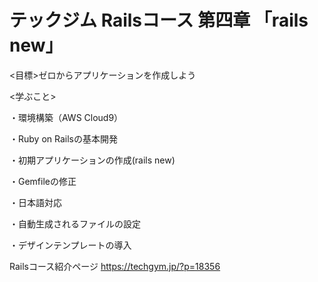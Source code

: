 # テックジム Railsコース 第四章 「rails new」

<目標>ゼロからアプリケーションを作成しよう

<学ぶこと>

・環境構築（AWS Cloud9）

・Ruby on Railsの基本開発

・初期アプリケーションの作成(rails new)

・Gemfileの修正

・日本語対応

・自動生成されるファイルの設定

・デザインテンプレートの導入

Railsコース紹介ページ
https://techgym.jp/?p=18356
